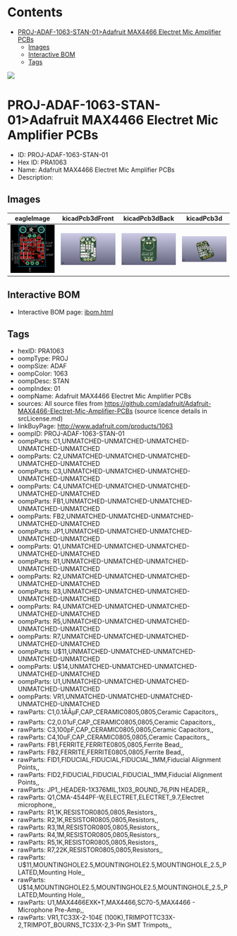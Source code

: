 



Contents
========

* [PROJ-ADAF-1063-STAN-01>Adafruit MAX4466 Electret Mic Amplifier PCBs](#proj-adaf-1063-stan-01adafruit-max4466-electret-mic-amplifier-pcbs)
	* [Images](#images)
	* [Interactive BOM](#interactive-bom)
	* [Tags](#tags)
  
![][im]
# PROJ-ADAF-1063-STAN-01>Adafruit MAX4466 Electret Mic Amplifier PCBs

- ID: PROJ-ADAF-1063-STAN-01
- Hex ID: PRA1063
- Name: Adafruit MAX4466 Electret Mic Amplifier PCBs
- Description: 

## Images
  
  

|eagleImage|kicadPcb3dFront|kicadPcb3dBack|kicadPcb3d|
| :---: | :---: | :---: | :---: |
|[![eagleImage](eagleImage_140.png)](eagleImage_.png)|[![kicadPcb3dFront](kicadPcb3dFront_140.png)](kicadPcb3dFront_.png)|[![kicadPcb3dBack](kicadPcb3dBack_140.png)](kicadPcb3dBack_.png)|[![kicadPcb3d](kicadPcb3d_140.png)](kicadPcb3d_.png)|

## Interactive BOM

- Interactive BOM page: [ibom.html](kicad/bom/ibom.html)

## Tags

- hexID: PRA1063
- oompType: PROJ
- oompSize: ADAF
- oompColor: 1063
- oompDesc: STAN
- oompIndex: 01
- oompName: Adafruit MAX4466 Electret Mic Amplifier PCBs
- sources: All source files from https://github.com/adafruit/Adafruit-MAX4466-Electret-Mic-Amplifier-PCBs (source licence details in srcLicense.md)
- linkBuyPage: http://www.adafruit.com/products/1063
- oompID: PROJ-ADAF-1063-STAN-01
- oompParts: C1,UNMATCHED-UNMATCHED-UNMATCHED-UNMATCHED-UNMATCHED
- oompParts: C2,UNMATCHED-UNMATCHED-UNMATCHED-UNMATCHED-UNMATCHED
- oompParts: C3,UNMATCHED-UNMATCHED-UNMATCHED-UNMATCHED-UNMATCHED
- oompParts: C4,UNMATCHED-UNMATCHED-UNMATCHED-UNMATCHED-UNMATCHED
- oompParts: FB1,UNMATCHED-UNMATCHED-UNMATCHED-UNMATCHED-UNMATCHED
- oompParts: FB2,UNMATCHED-UNMATCHED-UNMATCHED-UNMATCHED-UNMATCHED
- oompParts: JP1,UNMATCHED-UNMATCHED-UNMATCHED-UNMATCHED-UNMATCHED
- oompParts: Q1,UNMATCHED-UNMATCHED-UNMATCHED-UNMATCHED-UNMATCHED
- oompParts: R1,UNMATCHED-UNMATCHED-UNMATCHED-UNMATCHED-UNMATCHED
- oompParts: R2,UNMATCHED-UNMATCHED-UNMATCHED-UNMATCHED-UNMATCHED
- oompParts: R3,UNMATCHED-UNMATCHED-UNMATCHED-UNMATCHED-UNMATCHED
- oompParts: R4,UNMATCHED-UNMATCHED-UNMATCHED-UNMATCHED-UNMATCHED
- oompParts: R5,UNMATCHED-UNMATCHED-UNMATCHED-UNMATCHED-UNMATCHED
- oompParts: R7,UNMATCHED-UNMATCHED-UNMATCHED-UNMATCHED-UNMATCHED
- oompParts: U$11,UNMATCHED-UNMATCHED-UNMATCHED-UNMATCHED-UNMATCHED
- oompParts: U$14,UNMATCHED-UNMATCHED-UNMATCHED-UNMATCHED-UNMATCHED
- oompParts: U1,UNMATCHED-UNMATCHED-UNMATCHED-UNMATCHED-UNMATCHED
- oompParts: VR1,UNMATCHED-UNMATCHED-UNMATCHED-UNMATCHED-UNMATCHED
- rawParts: C1,0.1ÃÂµF,CAP_CERAMIC0805,0805,Ceramic Capacitors,,
- rawParts: C2,0.01uF,CAP_CERAMIC0805,0805,Ceramic Capacitors,,
- rawParts: C3,100pF,CAP_CERAMIC0805,0805,Ceramic Capacitors,,
- rawParts: C4,10uF,CAP_CERAMIC0805,0805,Ceramic Capacitors,,
- rawParts: FB1,FERRITE,FERRITE0805,0805,Ferrite Bead,,
- rawParts: FB2,FERRITE,FERRITE0805,0805,Ferrite Bead,,
- rawParts: FID1,FIDUCIAL,FIDUCIAL,FIDUCIAL_1MM,Fiducial Alignment Points,,
- rawParts: FID2,FIDUCIAL,FIDUCIAL,FIDUCIAL_1MM,Fiducial Alignment Points,,
- rawParts: JP1,,HEADER-1X376MIL,1X03_ROUND_76,PIN HEADER,,
- rawParts: Q1,CMA-4544PF-W,ELECTRET,ELECTRET_9.7,Electret microphone,,
- rawParts: R1,1K,RESISTOR0805,0805,Resistors,,
- rawParts: R2,1K,RESISTOR0805,0805,Resistors,,
- rawParts: R3,1M,RESISTOR0805,0805,Resistors,,
- rawParts: R4,1M,RESISTOR0805,0805,Resistors,,
- rawParts: R5,1K,RESISTOR0805,0805,Resistors,,
- rawParts: R7,22K,RESISTOR0805,0805,Resistors,,
- rawParts: U$11,MOUNTINGHOLE2.5,MOUNTINGHOLE2.5,MOUNTINGHOLE_2.5_PLATED,Mounting Hole,,
- rawParts: U$14,MOUNTINGHOLE2.5,MOUNTINGHOLE2.5,MOUNTINGHOLE_2.5_PLATED,Mounting Hole,,
- rawParts: U1,MAX4466EXK+T,MAX4466,SC70-5,MAX4466 - Microphone Pre-Amp,,
- rawParts: VR1,TC33X-2-104E (100K),TRIMPOTTC33X-2,TRIMPOT_BOURNS_TC33X-2,3-Pin SMT Trimpots,,



[im]: kicadPcb3d_450.png
